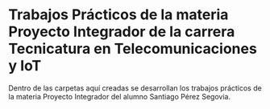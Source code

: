 # Trabajos Prácticos de la materia Proyecto Integrador de la carrera Tecnicatura en Telecomunicaciones y IoT

Dentro de las carpetas aquí creadas se desarrollan los trabajos prácticos de la materia Proyecto Integrador del alumno Santiago Pérez Segovia.